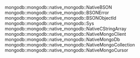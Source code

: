 mongodb::mongodb::native_mongodb::NativeBSON
mongodb::mongodb::native_mongodb::BSONError
mongodb::mongodb::native_mongodb::BSONObjectId
mongodb::mongodb::native_mongodb::Sys
mongodb::mongodb::native_mongodb::NativeCStringArray
mongodb::mongodb::native_mongodb::NativeMongoClient
mongodb::mongodb::native_mongodb::NativeMongoDb
mongodb::mongodb::native_mongodb::NativeMongoCollection
mongodb::mongodb::native_mongodb::NativeMongoCursor
